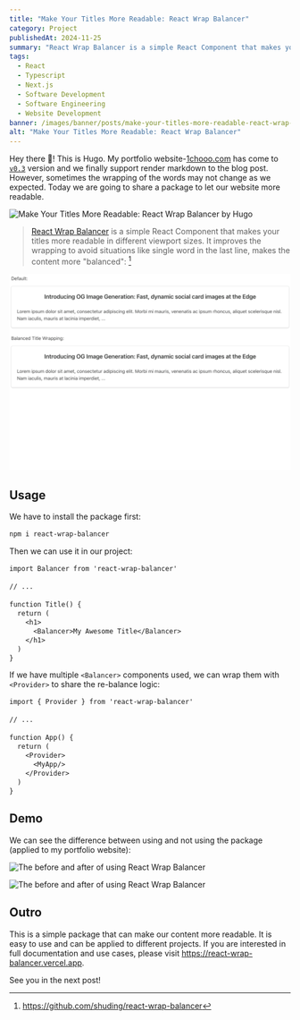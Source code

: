 ```yaml
---
title: "Make Your Titles More Readable: React Wrap Balancer"
category: Project
publishedAt: 2024-11-25
summary: "React Wrap Balancer is a simple React Component that makes your titles more readable in different viewport sizes. It improves the wrapping to avoid situations like single word in the last line, makes the content more 'balanced'."
tags: 
  - React
  - Typescript
  - Next.js
  - Software Development
  - Software Engineering
  - Website Development
banner: /images/banner/posts/make-your-titles-more-readable-react-wrap-balancer.png
alt: "Make Your Titles More Readable: React Wrap Balancer"
---
```


Hey there 👋! This is Hugo. My portfolio website-[1chooo.com](https://www.1chooo.com/) has come to [`v0.3`](https://github.com/1chooo/1chooo.com/releases/tag/v0.3.0) version and we finally support render markdown to the blog post. However, sometimes the wrapping of the words may not change as we expected. Today we are going to share a package to let our website more readable.

![Make Your Titles More Readable: React Wrap Balancer by Hugo](/images/banner/posts/make-your-titles-more-readable-react-wrap-balancer.png)

> [React Wrap Balancer] is a simple React Component that makes your titles more readable in different viewport sizes. It improves the wrapping to avoid situations like single word in the last line, makes the content more "balanced": [^1]

[React Wrap Balancer]: https://react-wrap-balancer.vercel.app/

![Simple React Component That Makes Titles More Readable](https://github.com/shuding/react-wrap-balancer/raw/main/.github/demo.gif)

## Usage

We have to install the package first:

```bash
npm i react-wrap-balancer
```

Then we can use it in our project:

```tsx
import Balancer from 'react-wrap-balancer'

// ...

function Title() {
  return (
    <h1>
      <Balancer>My Awesome Title</Balancer>
    </h1>
  )
}
```

If we have multiple `<Balancer>` components used, we can wrap them with `<Provider>` to share the re-balance logic:

```tsx
import { Provider } from 'react-wrap-balancer'

// ...

function App() {
  return (
    <Provider>
      <MyApp/>
    </Provider>
  )
}
```

## Demo

We can see the difference between using and not using the package (applied to my portfolio website):

![The before and after of using React Wrap Balancer](/images/posts/make-your-titles-more-readable-react-wrap-balancer/demo-01.png)


![The before and after of using React Wrap Balancer](/images/posts/make-your-titles-more-readable-react-wrap-balancer/demo-02.png)

## Outro

This is a simple package that can make our content more readable. It is easy to use and can be applied to different projects. If you are interested in full documentation and use cases, please visit https://react-wrap-balancer.vercel.app.

See you in the next post!

[^1]: https://github.com/shuding/react-wrap-balancer
